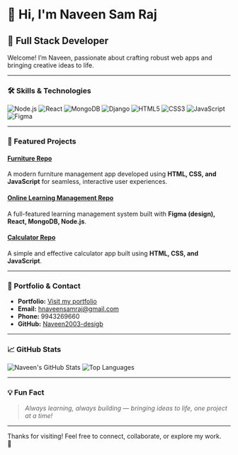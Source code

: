 # 👋 Hi, I'm Naveen Sam Raj



## 🚀 Full Stack Developer

Welcome! I’m Naveen, passionate about crafting robust web apps and bringing creative ideas to life.

---

### 🛠️ Skills & Technologies

![Node.js](https://img.shields.io/badge/Node.js-339933?logo=node.js&logoColor=white&style=for-the-badge)
![React](https://img.shields.io/badge/React-20232a?logo=react&logoColor=61dafb&style=for-the-badge)
![MongoDB](https://img.shields.io/badge/MongoDB-4EA94B?logo=mongodb&logoColor=white&style=for-the-badge)
![Django](https://img.shields.io/badge/Django-092E20?logo=django&logoColor=white&style=for-the-badge)
![HTML5](https://img.shields.io/badge/HTML5-E34F26?logo=html5&logoColor=white&style=for-the-badge)
![CSS3](https://img.shields.io/badge/CSS3-1572B6?logo=css3&logoColor=white&style=for-the-badge)
![JavaScript](https://img.shields.io/badge/JavaScript-F7DF1E?logo=javascript&logoColor=black&style=for-the-badge)
![Figma](https://img.shields.io/badge/Figma-F24E1E?logo=figma&logoColor=white&style=for-the-badge)

---

### 🌟 Featured Projects

#### [Furniture Repo](https://github.com/Naveen2003-desigb/furniture)
A modern furniture management app developed using **HTML, CSS, and JavaScript** for seamless, interactive user experiences.

#### [Online Learning Management Repo](https://github.com/Naveen2003-desigb/online-learning-management)
A full-featured learning management system built with **Figma (design), React, MongoDB, Node.js**.

#### [Calculator Repo](https://github.com/Naveen2003-desigb/calculator)
A simple and effective calculator app built using **HTML, CSS, and JavaScript**.

---

### 🔗 Portfolio & Contact

- **Portfolio:** [Visit my portfolio](https://portfolio-psi-ten-b6ajrnvv85.vercel.app/)
- **Email:** [hnaveensamraj@gmail.com](mailto:hnaveensamraj@gmail.com)
- **Phone:** 9943269660
- **GitHub:** [Naveen2003-desigb](https://github.com/Naveen2003-desigb)

---

### 📈 GitHub Stats

![Naveen's GitHub Stats](https://github-readme-stats.vercel.app/api?username=Naveen2003-desigb&show_icons=true&theme=react)
![Top Languages](https://github-readme-stats.vercel.app/api/top-langs/?username=Naveen2003-desigb&layout=compact&theme=react)

---

### 💡 Fun Fact

> *Always learning, always building — bringing ideas to life, one project at a time!*

---

Thanks for visiting! Feel free to connect, collaborate, or explore my work.  
🚀
